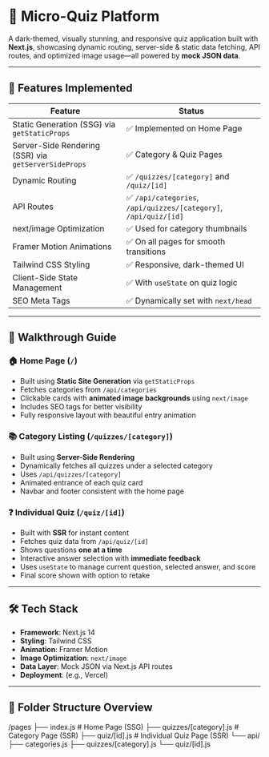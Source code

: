 # 🧠 Micro-Quiz Platform

A dark-themed, visually stunning, and responsive quiz application built with **Next.js**, showcasing dynamic routing, server-side & static data fetching, API routes, and optimized image usage—all powered by **mock JSON data**.

---

## 📌 Features Implemented

| Feature | Status |
|--------|--------|
| Static Generation (SSG) via `getStaticProps` | ✅ Implemented on Home Page |
| Server-Side Rendering (SSR) via `getServerSideProps` | ✅ Category & Quiz Pages |
| Dynamic Routing | ✅ `/quizzes/[category]` and `/quiz/[id]` |
| API Routes | ✅ `/api/categories`, `/api/quizzes/[category]`, `/api/quiz/[id]` |
| next/image Optimization | ✅ Used for category thumbnails |
| Framer Motion Animations | ✅ On all pages for smooth transitions |
| Tailwind CSS Styling | ✅ Responsive, dark-themed UI |
| Client-Side State Management | ✅ With `useState` on quiz logic |
| SEO Meta Tags | ✅ Dynamically set with `next/head` |

---

## 🧭 Walkthrough Guide

### 🏠 Home Page (`/`)
- Built using **Static Site Generation** via `getStaticProps`
- Fetches categories from `/api/categories`
- Clickable cards with **animated image backgrounds** using `next/image`
- Includes SEO tags for better visibility
- Fully responsive layout with beautiful entry animation

### 📚 Category Listing (`/quizzes/[category]`)
- Built using **Server-Side Rendering**
- Dynamically fetches all quizzes under a selected category
- Uses `/api/quizzes/[category]`
- Animated entrance of each quiz card
- Navbar and footer consistent with the home page

### ❓ Individual Quiz (`/quiz/[id]`)
- Built with **SSR** for instant content
- Fetches quiz data from `/api/quiz/[id]`
- Shows questions **one at a time**
- Interactive answer selection with **immediate feedback**
- Uses `useState` to manage current question, selected answer, and score
- Final score shown with option to retake

---

## 🛠 Tech Stack

- **Framework**: Next.js 14
- **Styling**: Tailwind CSS
- **Animation**: Framer Motion
- **Image Optimization**: `next/image`
- **Data Layer**: Mock JSON via Next.js API routes
- **Deployment**: (e.g., Vercel)

---

## 🧩 Folder Structure Overview

/pages
├── index.js # Home Page (SSG)
├── quizzes/[category].js # Category Page (SSR)
├── quiz/[id].js # Individual Quiz Page (SSR)
└── api/
├── categories.js
├── quizzes/[category].js
└── quiz/[id].js

